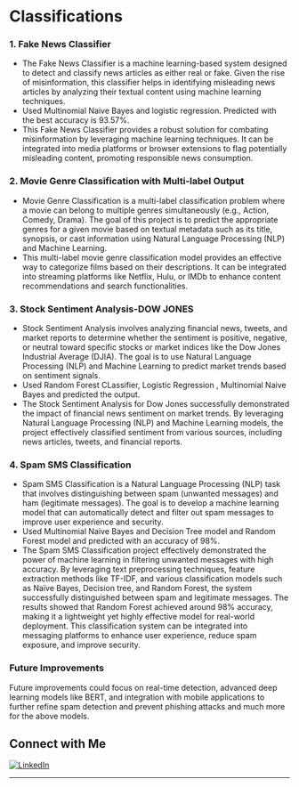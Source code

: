 # Classifications

### 1. Fake News Classifier

- The Fake News Classifier is a machine learning-based system designed to detect and classify news articles as either real or fake. Given the rise of misinformation, this classifier helps in identifying misleading news articles by analyzing their textual content using machine learning techniques.
- Used Multinomial Naive Bayes and logistic regression. Predicted with the best accuracy is 93.57%.
- This Fake News Classifier provides a robust solution for combating misinformation by leveraging machine learning techniques. It can be integrated into media platforms or browser extensions to flag potentially misleading content, promoting responsible news consumption.

### 2. Movie Genre Classification with Multi-label Output

- Movie Genre Classification is a multi-label classification problem where a movie can belong to multiple genres simultaneously (e.g., Action, Comedy, Drama). The goal of this project is to predict the appropriate genres for a given movie based on textual metadata such as its title, synopsis, or cast information using Natural Language Processing (NLP) and Machine Learning.
- This multi-label movie genre classification model provides an effective way to categorize films based on their descriptions. It can be integrated into streaming platforms like Netflix, Hulu, or IMDb to enhance content recommendations and search functionalities.

### 3. Stock Sentiment Analysis-DOW JONES

- Stock Sentiment Analysis involves analyzing financial news, tweets, and market reports to determine whether the sentiment is positive, negative, or neutral toward specific stocks or market indices like the Dow Jones Industrial Average (DJIA). The goal is to use Natural Language Processing (NLP) and Machine Learning to predict market trends based on sentiment signals.
- Used Random Forest CLassifier, Logistic Regression , Multinomial Naive Bayes and predicted the output.
- The Stock Sentiment Analysis for Dow Jones successfully demonstrated the impact of financial news sentiment on market trends. By leveraging Natural Language Processing (NLP) and Machine Learning models, the project effectively classified sentiment from various sources, including news articles, tweets, and financial reports.

### 4. Spam SMS Classification

- Spam SMS Classification is a Natural Language Processing (NLP) task that involves distinguishing between spam (unwanted messages) and ham (legitimate messages). The goal is to develop a machine learning model that can automatically detect and filter out spam messages to improve user experience and security.
- Used Multinomial Naive Bayes and Decision Tree model and Random Forest model and predicted with an accuracy of 98%.
- The Spam SMS Classification project effectively demonstrated the power of machine learning in filtering unwanted messages with high accuracy. By leveraging text preprocessing techniques, feature extraction methods like TF-IDF, and various classification models such as Naïve Bayes, Decision tree, and Random Forest, the system successfully distinguished between spam and legitimate messages. The results showed that Random Forest achieved around 98% accuracy, making it a lightweight yet highly effective model for real-world deployment. This classification system can be integrated into messaging platforms to enhance user experience, reduce spam exposure, and improve security.

 ### Future Improvements
 
 Future improvements could focus on real-time detection, advanced deep learning models like BERT, and integration with mobile applications to further refine spam detection and prevent phishing attacks and much more for the above models.

 ## Connect with Me

[![LinkedIn](https://img.shields.io/badge/LinkedIn-0A66C2?style=for-the-badge&logo=linkedin&logoColor=white)](https://linkedin.com/in/sanjay-karnati/)

---
